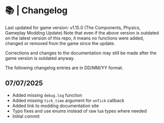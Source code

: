# 📚 | Changelog
Last updated for game version: v1.15.0 (The Components, Physics, Gameplay Modding Update)
Note that even if the above version is outdated on the latest version of this repo, it means no 
functions were added, changed or removed from the game since the update.

Corrections and changes to the documentation may still be made after the game version is outdated
anyway.

The following changelog entries are in DD/MM/YY format.

## 07/07/2025
- Added missing `debug.log` function
- Added missing `tick_time` argument for `onTick` callback
- Added link to modding documentation site
- Typo fixes and use enums instead of raw lua types where needed
- Initial commit